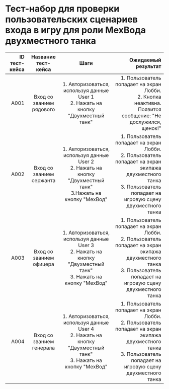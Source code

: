 # **Тест-набор для проверки пользовательских сценариев входа в игру для роли МехВода двухместного танка**

| ID тест-кейса |   Название тест-кейса    |                                                         Шаги                                                          |                                                                                                                                                        Ожидаемый результат |
| ------------: | :----------------------: | :-------------------------------------------------------------------------------------------------------------------: | -------------------------------------------------------------------------------------------------------------------------------------------------------------------------: |
|          A001 | Вход со званием рядового |                 1. Авторизоваться, используя данные User 1<br>2. Нажать на кнопку "Двухместный танк"                  |                                                              1. Пользователь попадает на экран Лобби.<br> 2. Кнопка неактивна. Появится сообщение: "Не дослужился, щенок!" |
|          A002 | Вход со званием сержанта | 1. Авторизоваться, используя данные User 2<br>2. Нажать на кнопку "Двухместный танк" <br>3.Нажать на кнопку "МехВод"  | 1. Пользователь попадает на экран Лобби.<br> 2. Пользователь попадает на экран экипажа двухместного танка <br>3. Пользователь попадает на игровую сцену двухместного танка |
|          A003 | Вход со званием офицера  | 1. Авторизоваться, используя данные User 3<br>2. Нажать на кнопку "Двухместный танк" <br>3. Нажать на кнопку "МехВод" | 1. Пользователь попадает на экран Лобби.<br> 2. Пользователь попадает на экран экипажа двухместного танка <br>3. Пользователь попадает на игровую сцену двухместного танка |
|          A004 | Вход со званием генерала | 1. Авторизоваться, используя данные User 4<br>2. Нажать на кнопку "Двухместный танк" <br>3. Нажать на кнопку "МехВод" | 1. Пользователь попадает на экран Лобби.<br> 2. Пользователь попадает на экран экипажа двухместного танка <br>3. Пользователь попадает на игровую сцену двухместного танка |
